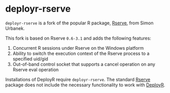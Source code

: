 deployr-rserve
==============

`deployr-rserve` is a fork of the popular R package, [Rserve](https://github.com/s-u/Rserve), from Simon Urbanek.  

This fork is based on Rserve `0.6-3.1` and adds the following features:

1.  Concurrent R sessions under Rserve on the Windows platform
1. Ability to switch the execution context of the Rserve process to a specified uid/gid
1. Out-of-band control socket that supports a cancel operation on any Rserve eval operation

Installations of DeployR require `deployr-rserve`.  The standard [Rserve](https://github.com/s-u/Rserve) package does not include the necessary functionality to work with [DeployR](https://github.com/deployr/server).
